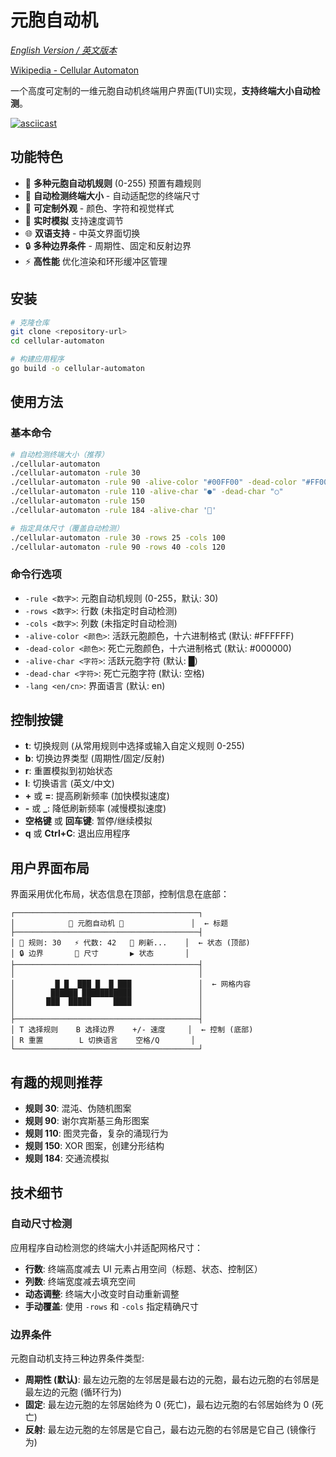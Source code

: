 # 元胞自动机

_[English Version / 英文版本](README.md)_

[Wikipedia - Cellular Automaton](https://en.wikipedia.org/wiki/Cellular_automaton)

一个高度可定制的一维元胞自动机终端用户界面(TUI)实现，**支持终端大小自动检测**。

[![asciicast](https://asciinema.org/a/723614.svg)](https://asciinema.org/a/723614)

## 功能特色

- 🧬 **多种元胞自动机规则** (0-255) 预置有趣规则
- 📐 **自动检测终端大小** - 自动适配您的终端尺寸
- 🎨 **可定制外观** - 颜色、字符和视觉样式
- 🔄 **实时模拟** 支持速度调节
- 🌐 **双语支持** - 中英文界面切换
- 🔒 **多种边界条件** - 周期性、固定和反射边界
- ⚡ **高性能** 优化渲染和环形缓冲区管理

## 安装

```bash
# 克隆仓库
git clone <repository-url>
cd cellular-automaton

# 构建应用程序
go build -o cellular-automaton
```

## 使用方法

### 基本命令

```bash
# 自动检测终端大小（推荐）
./cellular-automaton
./cellular-automaton -rule 30
./cellular-automaton -rule 90 -alive-color "#00FF00" -dead-color "#FF0000"
./cellular-automaton -rule 110 -alive-char "●" -dead-char "○"
./cellular-automaton -rule 150
./cellular-automaton -rule 184 -alive-char '🚗'

# 指定具体尺寸（覆盖自动检测）
./cellular-automaton -rule 30 -rows 25 -cols 100
./cellular-automaton -rule 90 -rows 40 -cols 120
```

### 命令行选项

- `-rule <数字>`: 元胞自动机规则 (0-255，默认: 30)
- `-rows <数字>`: 行数 (未指定时自动检测)
- `-cols <数字>`: 列数 (未指定时自动检测)
- `-alive-color <颜色>`: 活跃元胞颜色，十六进制格式 (默认: #FFFFFF)
- `-dead-color <颜色>`: 死亡元胞颜色，十六进制格式 (默认: #000000)
- `-alive-char <字符>`: 活跃元胞字符 (默认: █)
- `-dead-char <字符>`: 死亡元胞字符 (默认: 空格)
- `-lang <en/cn>`: 界面语言 (默认: en)

## 控制按键

- **t**: 切换规则 (从常用规则中选择或输入自定义规则 0-255)
- **b**: 切换边界类型 (周期性/固定/反射)
- **r**: 重置模拟到初始状态
- **l**: 切换语言 (英文/中文)
- **+** 或 **=**: 提高刷新频率 (加快模拟速度)
- **-** 或 **\_**: 降低刷新频率 (减慢模拟速度)
- **空格键** 或 **回车键**: 暂停/继续模拟
- **q** 或 **Ctrl+C**: 退出应用程序

## 用户界面布局

界面采用优化布局，状态信息在顶部，控制信息在底部：

```
┌─────────────────────────────────────────┐
│            🧬 元胞自动机 🧬               │  ← 标题
├─────────────────────────────────────────┤
│ 🧬 规则: 30   ⚡ 代数: 42   🔄 刷新...    │  ← 状态 (顶部)
│ 🔒 边界       📐 尺寸       ▶️ 状态       │
├─────────────────────────────────────────┤
│                                         │
│         █ █  ███ █  █ ███               │  ← 网格内容
│        ██████ ███████████               │
│       ███  █████     ████               │
│                                         │
├─────────────────────────────────────────┤
│ T 选择规则    B 选择边界    +/- 速度     │  ← 控制 (底部)
│ R 重置        L 切换语言    空格/Q       │
└─────────────────────────────────────────┘
```

## 有趣的规则推荐

- **规则 30**: 混沌、伪随机图案
- **规则 90**: 谢尔宾斯基三角形图案
- **规则 110**: 图灵完备，复杂的涌现行为
- **规则 150**: XOR 图案，创建分形结构
- **规则 184**: 交通流模拟

## 技术细节

### 自动尺寸检测

应用程序自动检测您的终端大小并适配网格尺寸：

- **行数**: 终端高度减去 UI 元素占用空间（标题、状态、控制区）
- **列数**: 终端宽度减去填充空间
- **动态调整**: 终端大小改变时自动重新调整
- **手动覆盖**: 使用 `-rows` 和 `-cols` 指定精确尺寸

### 边界条件

元胞自动机支持三种边界条件类型:

- **周期性 (默认)**: 最左边元胞的左邻居是最右边的元胞，最右边元胞的右邻居是最左边的元胞 (循环行为)
- **固定**: 最左边元胞的左邻居始终为 0 (死亡)，最右边元胞的右邻居始终为 0 (死亡)
- **反射**: 最左边元胞的左邻居是它自己，最右边元胞的右邻居是它自己 (镜像行为)
